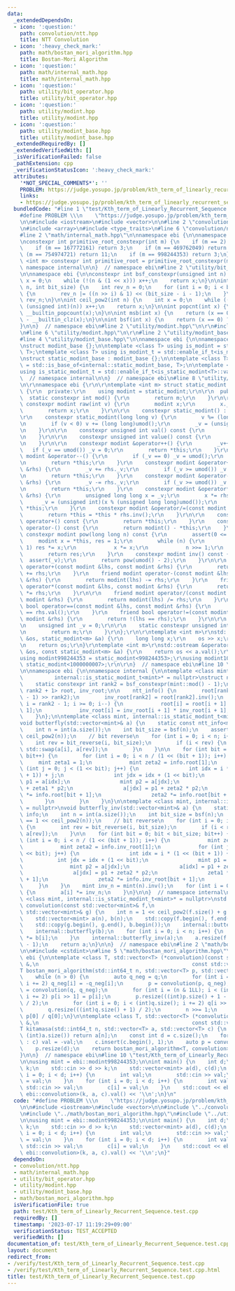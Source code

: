 ```yaml
---
data:
  _extendedDependsOn:
  - icon: ':question:'
    path: convolution/ntt.hpp
    title: NTT Convolution
  - icon: ':heavy_check_mark:'
    path: math/bostan_mori_algorithm.hpp
    title: Bostan-Mori Algorithm
  - icon: ':question:'
    path: math/internal_math.hpp
    title: math/internal_math.hpp
  - icon: ':question:'
    path: utility/bit_operator.hpp
    title: utility/bit_operator.hpp
  - icon: ':question:'
    path: utility/modint.hpp
    title: utility/modint.hpp
  - icon: ':question:'
    path: utility/modint_base.hpp
    title: utility/modint_base.hpp
  _extendedRequiredBy: []
  _extendedVerifiedWith: []
  _isVerificationFailed: false
  _pathExtension: cpp
  _verificationStatusIcon: ':heavy_check_mark:'
  attributes:
    '*NOT_SPECIAL_COMMENTS*': ''
    PROBLEM: https://judge.yosupo.jp/problem/kth_term_of_linearly_recurrent_sequence
    links:
    - https://judge.yosupo.jp/problem/kth_term_of_linearly_recurrent_sequence
  bundledCode: "#line 1 \"test/Kth_term_of_Linearly_Recurrent_Sequence.test.cpp\"\n\
    #define PROBLEM \\\n    \"https://judge.yosupo.jp/problem/kth_term_of_linearly_recurrent_sequence\"\
    \n\n#include <iostream>\n#include <vector>\n\n#line 2 \"convolution/ntt.hpp\"\n\
    \n#include <array>\n#include <type_traits>\n#line 6 \"convolution/ntt.hpp\"\n\n\
    #line 2 \"math/internal_math.hpp\"\n\nnamespace ebi {\n\nnamespace internal {\n\
    \nconstexpr int primitive_root_constexpr(int m) {\n    if (m == 2) return 1;\n\
    \    if (m == 167772161) return 3;\n    if (m == 469762049) return 3;\n    if\
    \ (m == 754974721) return 11;\n    if (m == 998244353) return 3;\n}\ntemplate\
    \ <int m> constexpr int primitive_root = primitive_root_constexpr(m);\n\n}  //\
    \ namespace internal\n\n}  // namespace ebi\n#line 2 \"utility/bit_operator.hpp\"\
    \n\nnamespace ebi {\n\nconstexpr int bsf_constexpr(unsigned int n) {\n    int\
    \ x = 0;\n    while (!(n & (1 << x))) x++;\n    return x;\n}\n\nint bit_reverse(int\
    \ n, int bit_size) {\n    int rev_n = 0;\n    for (int i = 0; i < bit_size; i++)\
    \ {\n        rev_n |= ((n >> i) & 1) << (bit_size - i - 1);\n    }\n    return\
    \ rev_n;\n}\n\nint ceil_pow2(int n) {\n    int x = 0;\n    while ((1U << x) <\
    \ (unsigned int)(n)) x++;\n    return x;\n}\n\nint popcnt(int x) {\n    return\
    \ __builtin_popcount(x);\n}\n\nint msb(int x) {\n    return (x == 0) ? -1 : 31\
    \ - __builtin_clz(x);\n}\n\nint bsf(int x) {\n    return (x == 0) ? -1 : __builtin_ctz(x);\n\
    }\n\n}  // namespace ebi\n#line 2 \"utility/modint.hpp\"\n\r\n#include <cassert>\r\
    \n#line 6 \"utility/modint.hpp\"\n\r\n#line 2 \"utility/modint_base.hpp\"\n\n\
    #line 4 \"utility/modint_base.hpp\"\n\nnamespace ebi {\n\nnamespace internal {\n\
    \nstruct modint_base {};\n\ntemplate <class T> using is_modint = std::is_base_of<modint_base,\
    \ T>;\ntemplate <class T> using is_modint_t = std::enable_if_t<is_modint<T>::value>;\n\
    \nstruct static_modint_base : modint_base {};\n\ntemplate <class T>\nusing is_static_modint\
    \ = std::is_base_of<internal::static_modint_base, T>;\n\ntemplate <class T>\n\
    using is_static_modint_t = std::enable_if_t<is_static_modint<T>::value>;\n\n}\
    \  // namespace internal\n\n}  // namespace ebi\n#line 8 \"utility/modint.hpp\"\
    \n\r\nnamespace ebi {\r\n\r\ntemplate <int m> struct static_modint : internal::static_modint_base\
    \ {\r\n  private:\r\n    using modint = static_modint;\r\n\r\n  public:\r\n  \
    \  static constexpr int mod() {\r\n        return m;\r\n    }\r\n\r\n    static\
    \ constexpr modint raw(int v) {\r\n        modint x;\r\n        x._v = v;\r\n\
    \        return x;\r\n    }\r\n\r\n    constexpr static_modint() : _v(0) {}\r\n\
    \r\n    constexpr static_modint(long long v) {\r\n        v %= (long long)umod();\r\
    \n        if (v < 0) v += (long long)umod();\r\n        _v = (unsigned int)v;\r\
    \n    }\r\n\r\n    constexpr unsigned int val() const {\r\n        return _v;\r\
    \n    }\r\n\r\n    constexpr unsigned int value() const {\r\n        return val();\r\
    \n    }\r\n\r\n    constexpr modint &operator++() {\r\n        _v++;\r\n     \
    \   if (_v == umod()) _v = 0;\r\n        return *this;\r\n    }\r\n    constexpr\
    \ modint &operator--() {\r\n        if (_v == 0) _v = umod();\r\n        _v--;\r\
    \n        return *this;\r\n    }\r\n    constexpr modint &operator+=(const modint\
    \ &rhs) {\r\n        _v += rhs._v;\r\n        if (_v >= umod()) _v -= umod();\r\
    \n        return *this;\r\n    }\r\n    constexpr modint &operator-=(const modint\
    \ &rhs) {\r\n        _v -= rhs._v;\r\n        if (_v >= umod()) _v += umod();\r\
    \n        return *this;\r\n    }\r\n    constexpr modint &operator*=(const modint\
    \ &rhs) {\r\n        unsigned long long x = _v;\r\n        x *= rhs._v;\r\n  \
    \      _v = (unsigned int)(x % (unsigned long long)umod());\r\n        return\
    \ *this;\r\n    }\r\n    constexpr modint &operator/=(const modint &rhs) {\r\n\
    \        return *this = *this * rhs.inv();\r\n    }\r\n\r\n    constexpr modint\
    \ operator+() const {\r\n        return *this;\r\n    }\r\n    constexpr modint\
    \ operator-() const {\r\n        return modint() - *this;\r\n    }\r\n\r\n   \
    \ constexpr modint pow(long long n) const {\r\n        assert(0 <= n);\r\n   \
    \     modint x = *this, res = 1;\r\n        while (n) {\r\n            if (n &\
    \ 1) res *= x;\r\n            x *= x;\r\n            n >>= 1;\r\n        }\r\n\
    \        return res;\r\n    }\r\n    constexpr modint inv() const {\r\n      \
    \  assert(_v);\r\n        return pow(umod() - 2);\r\n    }\r\n\r\n    friend modint\
    \ operator+(const modint &lhs, const modint &rhs) {\r\n        return modint(lhs)\
    \ += rhs;\r\n    }\r\n    friend modint operator-(const modint &lhs, const modint\
    \ &rhs) {\r\n        return modint(lhs) -= rhs;\r\n    }\r\n    friend modint\
    \ operator*(const modint &lhs, const modint &rhs) {\r\n        return modint(lhs)\
    \ *= rhs;\r\n    }\r\n\r\n    friend modint operator/(const modint &lhs, const\
    \ modint &rhs) {\r\n        return modint(lhs) /= rhs;\r\n    }\r\n    friend\
    \ bool operator==(const modint &lhs, const modint &rhs) {\r\n        return lhs.val()\
    \ == rhs.val();\r\n    }\r\n    friend bool operator!=(const modint &lhs, const\
    \ modint &rhs) {\r\n        return !(lhs == rhs);\r\n    }\r\n\r\n  private:\r\
    \n    unsigned int _v = 0;\r\n\r\n    static constexpr unsigned int umod() {\r\
    \n        return m;\r\n    }\r\n};\r\n\r\ntemplate <int m>\r\nstd::istream &operator>>(std::istream\
    \ &os, static_modint<m> &a) {\r\n    long long x;\r\n    os >> x;\r\n    a = x;\r\
    \n    return os;\r\n}\r\ntemplate <int m>\r\nstd::ostream &operator<<(std::ostream\
    \ &os, const static_modint<m> &a) {\r\n    return os << a.val();\r\n}\r\n\r\n\
    using modint998244353 = static_modint<998244353>;\r\nusing modint1000000007 =\
    \ static_modint<1000000007>;\r\n\r\n}  // namespace ebi\n#line 10 \"convolution/ntt.hpp\"\
    \n\nnamespace ebi {\n\nnamespace internal {\n\ntemplate <class mint, int g = internal::primitive_root<mint::mod()>,\n\
    \          internal::is_static_modint_t<mint>* = nullptr>\nstruct ntt_info {\n\
    \    static constexpr int rank2 = bsf_constexpr(mint::mod() - 1);\n\n    std::array<mint,\
    \ rank2 + 1> root, inv_root;\n\n    ntt_info() {\n        root[rank2] = mint(g).pow((mint::mod()\
    \ - 1) >> rank2);\n        inv_root[rank2] = root[rank2].inv();\n        for (int\
    \ i = rank2 - 1; i >= 0; i--) {\n            root[i] = root[i + 1] * root[i +\
    \ 1];\n            inv_root[i] = inv_root[i + 1] * inv_root[i + 1];\n        }\n\
    \    }\n};\n\ntemplate <class mint, internal::is_static_modint_t<mint>* = nullptr>\n\
    void butterfly(std::vector<mint>& a) {\n    static const ntt_info<mint> info;\n\
    \    int n = int(a.size());\n    int bit_size = bsf(n);\n    assert(n == 1 <<\
    \ ceil_pow2(n));\n    // bit reverse\n    for (int i = 0; i < n; i++) {\n    \
    \    int rev = bit_reverse(i, bit_size);\n        if (i < rev) {\n           \
    \ std::swap(a[i], a[rev]);\n        }\n    }\n\n    for (int bit = 0; bit < bit_size;\
    \ bit++) {\n        for (int i = 0; i < n / (1 << (bit + 1)); i++) {\n       \
    \     mint zeta1 = 1;\n            mint zeta2 = info.root[1];\n            for\
    \ (int j = 0; j < (1 << bit); j++) {\n                int idx = i * (1 << (bit\
    \ + 1)) + j;\n                int jdx = idx + (1 << bit);\n                mint\
    \ p1 = a[idx];\n                mint p2 = a[jdx];\n                a[idx] = p1\
    \ + zeta1 * p2;\n                a[jdx] = p1 + zeta2 * p2;\n                zeta1\
    \ *= info.root[bit + 1];\n                zeta2 *= info.root[bit + 1];\n     \
    \       }\n        }\n    }\n}\n\ntemplate <class mint, internal::is_static_modint_t<mint>*\
    \ = nullptr>\nvoid butterfly_inv(std::vector<mint>& a) {\n    static const ntt_info<mint>\
    \ info;\n    int n = int(a.size());\n    int bit_size = bsf(n);\n    assert(n\
    \ == 1 << ceil_pow2(n));\n    // bit reverse\n    for (int i = 0; i < n; i++)\
    \ {\n        int rev = bit_reverse(i, bit_size);\n        if (i < rev) std::swap(a[i],\
    \ a[rev]);\n    }\n\n    for (int bit = 0; bit < bit_size; bit++) {\n        for\
    \ (int i = 0; i < n / (1 << (bit + 1)); i++) {\n            mint zeta1 = 1;\n\
    \            mint zeta2 = info.inv_root[1];\n            for (int j = 0; j < (1\
    \ << bit); j++) {\n                int idx = i * (1 << (bit + 1)) + j;\n     \
    \           int jdx = idx + (1 << bit);\n                mint p1 = a[idx];\n \
    \               mint p2 = a[jdx];\n                a[idx] = p1 + zeta1 * p2;\n\
    \                a[jdx] = p1 + zeta2 * p2;\n                zeta1 *= info.inv_root[bit\
    \ + 1];\n                zeta2 *= info.inv_root[bit + 1];\n            }\n   \
    \     }\n    }\n    mint inv_n = mint(n).inv();\n    for (int i = 0; i < n; i++)\
    \ {\n        a[i] *= inv_n;\n    }\n}\n\n}  // namespace internal\n\ntemplate\
    \ <class mint, internal::is_static_modint_t<mint>* = nullptr>\nstd::vector<mint>\
    \ convolution(const std::vector<mint>& f,\n                              const\
    \ std::vector<mint>& g) {\n    int n = 1 << ceil_pow2(f.size() + g.size() - 1);\n\
    \    std::vector<mint> a(n), b(n);\n    std::copy(f.begin(), f.end(), a.begin());\n\
    \    std::copy(g.begin(), g.end(), b.begin());\n    internal::butterfly(a);\n\
    \    internal::butterfly(b);\n    for (int i = 0; i < n; i++) {\n        a[i]\
    \ *= b[i];\n    }\n    internal::butterfly_inv(a);\n    a.resize(f.size() + g.size()\
    \ - 1);\n    return a;\n}\n\n}  // namespace ebi\n#line 2 \"math/bostan_mori_algorithm.hpp\"\
    \n\n#include <cstdint>\n#line 5 \"math/bostan_mori_algorithm.hpp\"\n\nnamespace\
    \ ebi {\n\ntemplate <class T, std::vector<T> (*convolution)(const std::vector<T>\
    \ &,\n                                                 const std::vector<T> &)>\n\
    T bostan_mori_algorithm(std::int64_t n, std::vector<T> p, std::vector<T> q) {\n\
    \    while (n > 0) {\n        auto q_neg = q;\n        for (int i = 1; i < (int)q_neg.size();\
    \ i += 2) q_neg[i] = -q_neg[i];\n        p = convolution(p, q_neg);\n        q\
    \ = convolution(q, q_neg);\n        for (int i = (n & 1LL); i < (int)p.size();\
    \ i += 2) p[i >> 1] = p[i];\n        p.resize(((int)p.size() + 1 - (n & 1LL))\
    \ / 2);\n        for (int i = 0; i < (int)q.size(); i += 2) q[i >> 1] = q[i];\n\
    \        q.resize(((int)q.size() + 1) / 2);\n        n >>= 1;\n    }\n    return\
    \ p[0] / q[0];\n}\n\ntemplate <class T, std::vector<T> (*convolution)(const std::vector<T>\
    \ &,\n                                                 const std::vector<T> &)>\n\
    T kitamasa(std::int64_t n, std::vector<T> a, std::vector<T> c) {\n    if (n <\
    \ (int)a.size()) return a[n];\n    const int d = c.size();\n    for (auto &val\
    \ : c) val = -val;\n    c.insert(c.begin(), 1);\n    auto p = convolution(a, c);\n\
    \    p.resize(d);\n    return bostan_mori_algorithm<T, convolution>(n, p, c);\n\
    }\n\n}  // namespace ebi\n#line 10 \"test/Kth_term_of_Linearly_Recurrent_Sequence.test.cpp\"\
    \n\nusing mint = ebi::modint998244353;\n\nint main() {\n    int d;\n    long long\
    \ k;\n    std::cin >> d >> k;\n    std::vector<mint> a(d), c(d);\n    for (int\
    \ i = 0; i < d; i++) {\n        int val;\n        std::cin >> val;\n        a[i]\
    \ = val;\n    }\n    for (int i = 0; i < d; i++) {\n        int val;\n       \
    \ std::cin >> val;\n        c[i] = val;\n    }\n    std::cout << ebi::kitamasa<mint,\
    \ ebi::convolution>(k, a, c).val() << '\\n';\n}\n"
  code: "#define PROBLEM \\\n    \"https://judge.yosupo.jp/problem/kth_term_of_linearly_recurrent_sequence\"\
    \n\n#include <iostream>\n#include <vector>\n\n#include \"../convolution/ntt.hpp\"\
    \n#include \"../math/bostan_mori_algorithm.hpp\"\n#include \"../utility/modint.hpp\"\
    \n\nusing mint = ebi::modint998244353;\n\nint main() {\n    int d;\n    long long\
    \ k;\n    std::cin >> d >> k;\n    std::vector<mint> a(d), c(d);\n    for (int\
    \ i = 0; i < d; i++) {\n        int val;\n        std::cin >> val;\n        a[i]\
    \ = val;\n    }\n    for (int i = 0; i < d; i++) {\n        int val;\n       \
    \ std::cin >> val;\n        c[i] = val;\n    }\n    std::cout << ebi::kitamasa<mint,\
    \ ebi::convolution>(k, a, c).val() << '\\n';\n}"
  dependsOn:
  - convolution/ntt.hpp
  - math/internal_math.hpp
  - utility/bit_operator.hpp
  - utility/modint.hpp
  - utility/modint_base.hpp
  - math/bostan_mori_algorithm.hpp
  isVerificationFile: true
  path: test/Kth_term_of_Linearly_Recurrent_Sequence.test.cpp
  requiredBy: []
  timestamp: '2023-07-17 11:19:29+09:00'
  verificationStatus: TEST_ACCEPTED
  verifiedWith: []
documentation_of: test/Kth_term_of_Linearly_Recurrent_Sequence.test.cpp
layout: document
redirect_from:
- /verify/test/Kth_term_of_Linearly_Recurrent_Sequence.test.cpp
- /verify/test/Kth_term_of_Linearly_Recurrent_Sequence.test.cpp.html
title: test/Kth_term_of_Linearly_Recurrent_Sequence.test.cpp
---
```

